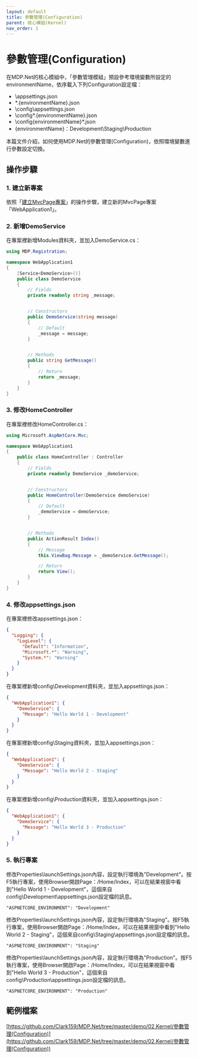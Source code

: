 ```yaml
---
layout: default
title: 參數管理(Configuration)
parent: 核心模組(Kernel)
nav_order: 1
---
```


# 參數管理(Configuration)

在MDP.Net的核心模組中，「參數管理模組」預設參考環境變數所設定的environmentName，依序載入下列Configuration設定檔：

- <EntryDir>\appsettings.json
- <EntryDir>\*.{environmentName}.json
- <EntryDir>\config\appsettings.json
- <EntryDir>\config\*.{environmentName}.json
- <EntryDir>\config\{environmentName}\*.json
- {environmentName}：Development\Staging\Production

本篇文件介紹，如何使用MDP.Net的參數管理(Configuration)，依照環境變數進行參數設定切換。

## 操作步驟

### 1. 建立新專案

依照「[建立MvcPage專案](../建立MvcPage專案/建立MvcPage專案.html)」的操作步驟，建立新的MvcPage專案「WebApplication1」。

### 2. 新增DemoService

在專案裡新增Modules資料夾，並加入DemoService.cs：

```csharp
using MDP.Registration;

namespace WebApplication1
{
    [Service<DemoService>()]
    public class DemoService
    {
        // Fields
        private readonly string _message;


        // Constructors
        public DemoService(string message)
        {
            // Default
            _message = message;
        }


        // Methods
        public string GetMessage()
        {
            // Return
            return _message;
        }
    }
}
```

### 3. 修改HomeController

在專案裡修改HomeController.cs：

```csharp
using Microsoft.AspNetCore.Mvc;

namespace WebApplication1
{
    public class HomeController : Controller
    {
        // Fields
        private readonly DemoService _demoService;


        // Constructors
        public HomeController(DemoService demoService)
        {
            // Default
            _demoService = demoService;
        }


        // Methods
        public ActionResult Index()
        {
            // Message
            this.ViewBag.Message = _demoService.GetMessage();

            // Return
            return View();
        }
    }
}
```

### 4. 修改appsettings.json

在專案裡修改appsettings.json：

```json
{
  "Logging": {
    "LogLevel": {
      "Default": "Information",
      "Microsoft.*": "Warning",
      "System.*": "Warning"
    }
  }
}
```

在專案裡新增config\Development資料夾，並加入appsettings.json：

```json
{
  "WebApplication1": {
    "DemoService": {
      "Message": "Hello World 1 - Development"
    }
  }
}
```

在專案裡新增config\Staging資料夾，並加入appsettings.json：

```json
{
  "WebApplication1": {
    "DemoService": {
      "Message": "Hello World 2 - Staging"
    }
  }
}
```

在專案裡新增config\Production資料夾，並加入appsettings.json：

```json
{
  "WebApplication1": {
    "DemoService": {
      "Message": "Hello World 3 - Production"
    }
  }
}
```

### 5. 執行專案

修改Properties\launchSettings.json內容，設定執行環境為"Development"。按F5執行專案，使用Browser開啟Page：/Home/Index，可以在結果視窗中看到"Hello World 1 - Development"，這個來自config\Development\appsettings.json設定檔的訊息。

```
"ASPNETCORE_ENVIRONMENT": "Development"
```

修改Properties\launchSettings.json內容，設定執行環境為"Staging"。按F5執行專案，使用Browser開啟Page：/Home/Index，可以在結果視窗中看到"Hello World 2 - Staging"，這個來自config\Staging\appsettings.json設定檔的訊息。

```
"ASPNETCORE_ENVIRONMENT": "Staging"
```

修改Properties\launchSettings.json內容，設定執行環境為"Production"。按F5執行專案，使用Browser開啟Page：/Home/Index，可以在結果視窗中看到"Hello World 3 - Production"，這個來自config\Production\appsettings.json設定檔的訊息。

```
"ASPNETCORE_ENVIRONMENT": "Production"
```

## 範例檔案

[https://github.com/Clark159/MDP.Net/tree/master/demo/02.Kernel/參數管理(Configuration)](https://github.com/Clark159/MDP.Net/tree/master/demo/02.Kernel/參數管理(Configuration))
